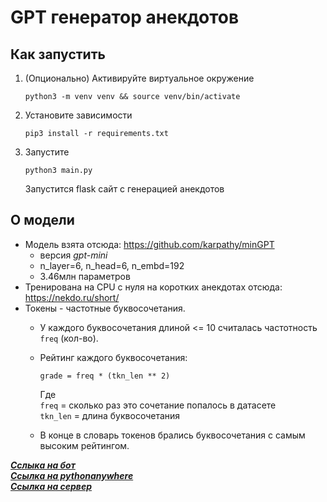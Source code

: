 # GPT генератор анекдотов

## Как запустить
1. (Опционально) Активируйте виртуальное окружение
    ```shell
    python3 -m venv venv && source venv/bin/activate
    ```
2. Установите зависимости
    ```shell
    pip3 install -r requirements.txt
    ```
3. Запустите
    ```shell
    python3 main.py
    ```
    Запустится flask сайт с генерацией анекдотов

## О модели
- Модель взята отсюда: https://github.com/karpathy/minGPT
    - версия *gpt-mini*
    - n_layer=6, n_head=6, n_embd=192
    - 3.46млн параметров
- Тренирована на CPU с нуля на коротких анекдотах отсюда: https://nekdo.ru/short/
- Токены - частотные буквосочетания.
    - У каждого буквосочетания длиной <= 10 считалась частотность `freq` (кол-во).
    - Рейтинг каждого буквосочетания:
    
        `grade = freq * (tkn_len ** 2)`

        Где  
        `freq` = сколько раз это сочетание попалось в датасете  
        `tkn_len` = длина буквосочетания
    - В конце в словарь токенов брались буквосочетания с самым высоким рейтингом.
 

[___Сслыка на бот___]()
<br /> [___Ссылка на pythonanywhere___](http://esil11.pythonanywhere.com/)
<br /> [___Ссылка на сервер___](http://194.28.226.5/anekgpt/)
